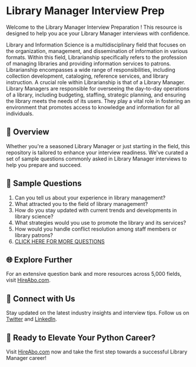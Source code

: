 # Library Manager Interview Prep

Welcome to the Library Manager Interview Preparation ! This resource is designed to help you ace your Library Manager interviews with confidence.

Library and Information Science is a multidisciplinary field that focuses on the organization, management, and dissemination of information in various formats. Within this field, Librarianship specifically refers to the profession of managing libraries and providing information services to patrons. Librarianship encompasses a wide range of responsibilities, including collection development, cataloging, reference services, and library instruction. A crucial role within Librarianship is that of a Library Manager. Library Managers are responsible for overseeing the day-to-day operations of a library, including budgeting, staffing, strategic planning, and ensuring the library meets the needs of its users. They play a vital role in fostering an environment that promotes access to knowledge and information for all individuals.

## 🚀 Overview

Whether you're a seasoned Library Manager or just starting in the field, this repository is tailored to enhance your interview readiness. We've curated a set of sample questions commonly asked in Library Manager interviews to help you prepare and succeed.

## 📝 Sample Questions

1. Can you tell us about your experience in library management?
2. What attracted you to the field of library management?
3. How do you stay updated with current trends and developments in library science?
4. What strategies would you use to promote the library and its services?
5. How would you handle conflict resolution among staff members or library patrons?
6. [CLICK HERE FOR MORE QUESTIONS](https://hireabo.com/job/18_0_38/Library%20Manager)

## 🌐 Explore Further

For an extensive question bank and more resources across 5,000 fields, visit [HireAbo.com](https://www.hireabo.com).

## 📱 Connect with Us

Stay updated on the latest industry insights and interview tips. Follow us on [Twitter](https://twitter.com/hireabo) and [LinkedIn](https://www.linkedin.com/in/hire-abo-3609972a8/).

## 🚀 Ready to Elevate Your Python Career?

Visit [HireAbo.com](https://www.hireabo.com) now and take the first step towards a successful Library Manager career!